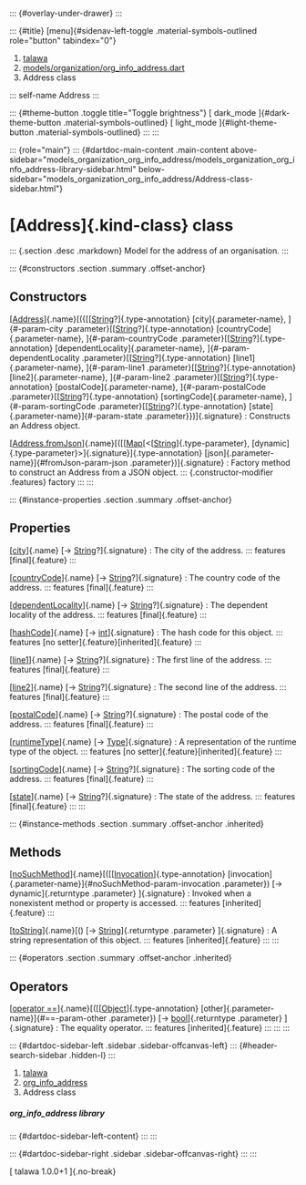 ::: {#overlay-under-drawer}
:::

::: {#title}
[menu]{#sidenav-left-toggle .material-symbols-outlined role="button"
tabindex="0"}

1.  [talawa](../index.html)
2.  [models/organization/org_info_address.dart](../models_organization_org_info_address/)
3.  Address class

::: self-name
Address
:::

::: {#theme-button .toggle title="Toggle brightness"}
[ dark_mode ]{#dark-theme-button .material-symbols-outlined} [
light_mode ]{#light-theme-button .material-symbols-outlined}
:::
:::

::: {role="main"}
::: {#dartdoc-main-content .main-content above-sidebar="models_organization_org_info_address/models_organization_org_info_address-library-sidebar.html" below-sidebar="models_organization_org_info_address/Address-class-sidebar.html"}
<div>

# [Address]{.kind-class} class

</div>

::: {.section .desc .markdown}
Model for the address of an organisation.
:::

::: {#constructors .section .summary .offset-anchor}
## Constructors

[[Address](../models_organization_org_info_address/Address/Address.html)]{.name}[({[[[String](https://api.flutter.dev/flutter/dart-core/String-class.html)?]{.type-annotation} [city]{.parameter-name}, ]{#-param-city .parameter}[[[String](https://api.flutter.dev/flutter/dart-core/String-class.html)?]{.type-annotation} [countryCode]{.parameter-name}, ]{#-param-countryCode .parameter}[[[String](https://api.flutter.dev/flutter/dart-core/String-class.html)?]{.type-annotation} [dependentLocality]{.parameter-name}, ]{#-param-dependentLocality .parameter}[[[String](https://api.flutter.dev/flutter/dart-core/String-class.html)?]{.type-annotation} [line1]{.parameter-name}, ]{#-param-line1 .parameter}[[[String](https://api.flutter.dev/flutter/dart-core/String-class.html)?]{.type-annotation} [line2]{.parameter-name}, ]{#-param-line2 .parameter}[[[String](https://api.flutter.dev/flutter/dart-core/String-class.html)?]{.type-annotation} [postalCode]{.parameter-name}, ]{#-param-postalCode .parameter}[[[String](https://api.flutter.dev/flutter/dart-core/String-class.html)?]{.type-annotation} [sortingCode]{.parameter-name}, ]{#-param-sortingCode .parameter}[[[String](https://api.flutter.dev/flutter/dart-core/String-class.html)?]{.type-annotation} [state]{.parameter-name}]{#-param-state .parameter}})]{.signature}
:   Constructs an Address object.

[[Address.fromJson](../models_organization_org_info_address/Address/Address.fromJson.html)]{.name}[([[[Map](https://api.flutter.dev/flutter/dart-core/Map-class.html)[\<[[String](https://api.flutter.dev/flutter/dart-core/String-class.html)]{.type-parameter}, [dynamic]{.type-parameter}\>]{.signature}]{.type-annotation} [json]{.parameter-name}]{#fromJson-param-json .parameter})]{.signature}
:   Factory method to construct an Address from a JSON object.
    ::: {.constructor-modifier .features}
    factory
    :::
:::

::: {#instance-properties .section .summary .offset-anchor}
## Properties

[[city](../models_organization_org_info_address/Address/city.html)]{.name} [→ [String](https://api.flutter.dev/flutter/dart-core/String-class.html)?]{.signature}
:   The city of the address.
    ::: features
    [final]{.feature}
    :::

[[countryCode](../models_organization_org_info_address/Address/countryCode.html)]{.name} [→ [String](https://api.flutter.dev/flutter/dart-core/String-class.html)?]{.signature}
:   The country code of the address.
    ::: features
    [final]{.feature}
    :::

[[dependentLocality](../models_organization_org_info_address/Address/dependentLocality.html)]{.name} [→ [String](https://api.flutter.dev/flutter/dart-core/String-class.html)?]{.signature}
:   The dependent locality of the address.
    ::: features
    [final]{.feature}
    :::

[[hashCode](https://api.flutter.dev/flutter/dart-core/Object/hashCode.html)]{.name} [→ [int](https://api.flutter.dev/flutter/dart-core/int-class.html)]{.signature}
:   The hash code for this object.
    ::: features
    [no setter]{.feature}[inherited]{.feature}
    :::

[[line1](../models_organization_org_info_address/Address/line1.html)]{.name} [→ [String](https://api.flutter.dev/flutter/dart-core/String-class.html)?]{.signature}
:   The first line of the address.
    ::: features
    [final]{.feature}
    :::

[[line2](../models_organization_org_info_address/Address/line2.html)]{.name} [→ [String](https://api.flutter.dev/flutter/dart-core/String-class.html)?]{.signature}
:   The second line of the address.
    ::: features
    [final]{.feature}
    :::

[[postalCode](../models_organization_org_info_address/Address/postalCode.html)]{.name} [→ [String](https://api.flutter.dev/flutter/dart-core/String-class.html)?]{.signature}
:   The postal code of the address.
    ::: features
    [final]{.feature}
    :::

[[runtimeType](https://api.flutter.dev/flutter/dart-core/Object/runtimeType.html)]{.name} [→ [Type](https://api.flutter.dev/flutter/dart-core/Type-class.html)]{.signature}
:   A representation of the runtime type of the object.
    ::: features
    [no setter]{.feature}[inherited]{.feature}
    :::

[[sortingCode](../models_organization_org_info_address/Address/sortingCode.html)]{.name} [→ [String](https://api.flutter.dev/flutter/dart-core/String-class.html)?]{.signature}
:   The sorting code of the address.
    ::: features
    [final]{.feature}
    :::

[[state](../models_organization_org_info_address/Address/state.html)]{.name} [→ [String](https://api.flutter.dev/flutter/dart-core/String-class.html)?]{.signature}
:   The state of the address.
    ::: features
    [final]{.feature}
    :::
:::

::: {#instance-methods .section .summary .offset-anchor .inherited}
## Methods

[[noSuchMethod](https://api.flutter.dev/flutter/dart-core/Object/noSuchMethod.html)]{.name}[([[[Invocation](https://api.flutter.dev/flutter/dart-core/Invocation-class.html)]{.type-annotation} [invocation]{.parameter-name}]{#noSuchMethod-param-invocation .parameter}) [→ dynamic]{.returntype .parameter} ]{.signature}
:   Invoked when a nonexistent method or property is accessed.
    ::: features
    [inherited]{.feature}
    :::

[[toString](https://api.flutter.dev/flutter/dart-core/Object/toString.html)]{.name}[() [→ [String](https://api.flutter.dev/flutter/dart-core/String-class.html)]{.returntype .parameter} ]{.signature}
:   A string representation of this object.
    ::: features
    [inherited]{.feature}
    :::
:::

::: {#operators .section .summary .offset-anchor .inherited}
## Operators

[[operator ==](https://api.flutter.dev/flutter/dart-core/Object/operator_equals.html)]{.name}[([[[Object](https://api.flutter.dev/flutter/dart-core/Object-class.html)]{.type-annotation} [other]{.parameter-name}]{#==-param-other .parameter}) [→ [bool](https://api.flutter.dev/flutter/dart-core/bool-class.html)]{.returntype .parameter} ]{.signature}
:   The equality operator.
    ::: features
    [inherited]{.feature}
    :::
:::
:::

::: {#dartdoc-sidebar-left .sidebar .sidebar-offcanvas-left}
::: {#header-search-sidebar .hidden-l}
:::

1.  [talawa](../index.html)
2.  [org_info_address](../models_organization_org_info_address/)
3.  Address class

##### org_info_address library

::: {#dartdoc-sidebar-left-content}
:::
:::

::: {#dartdoc-sidebar-right .sidebar .sidebar-offcanvas-right}
:::
:::

[ talawa 1.0.0+1 ]{.no-break}
